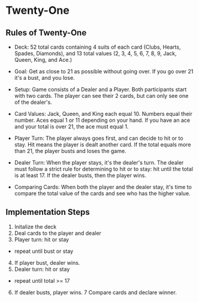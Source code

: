 # Twenty-One

## Rules of Twenty-One

- Deck: 52 total cards containing 4 suits of each card (Clubs, Hearts, Spades, Diamonds), and 13 total values (2, 3, 4, 5, 6, 7, 8, 9, Jack, Queen, King, and Ace.)

- Goal: Get as close to 21 as possible without going over. If you go over 21 it's a bust, and you lose.

- Setup: Game consists of a Dealer and a Player. Both participants start with two cards. The player can see their 2 cards, but can only see one of the dealer's.

- Card Values: Jack, Queen, and King each equal 10. Numbers equal their number. Aces equal 1 or 11 depending on your hand. If you have an ace and your total is over 21, the ace must equal 1.

- Player Turn: The player always goes first, and can decide to hit or to stay. Hit means the player is dealt another card. If the total equals more than 21, the player busts and loses the game.

- Dealer Turn: When the player stays, it's the dealer's turn. The dealer must follow a strict rule for determining to hit or to stay: hit until the total is at least 17. If the dealer busts, then the player wins.

- Comparing Cards: When both the player and the dealer stay, it's time to compare the total value of the cards and see who has the higher value.

## Implementation Steps
1. Initalize the deck
2. Deal cards to the player and dealer
3. Player turn: hit or stay
  - repeat until bust or stay
4. If player bust, dealer wins.
5. Dealer turn: hit or stay
  - repeat until total >= 17
6. If dealer busts, player wins.
7 Compare cards and declare winner.
